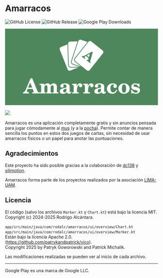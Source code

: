 # Amarracos

![GitHub License](https://img.shields.io/github/license/RodAlc24/Amarracos)
![GitHub Release](https://img.shields.io/github/v/release/RodAlc24/Amarracos)
![Google Play Downloads](https://playbadges.pavi2410.me/badge/downloads?id=com.rodalc.amarracos&pretty)

![Logo](images/LogoCompleto.png "Amarracos")

<a href="https://play.google.com/store/apps/details?id=com.rodalc.amarracos"><img src="https://play.google.com/intl/en_us/badges/static/images/badges/en_badge_web_generic.png" height="120"></a>

Amarracos es una aplicación completamente gratis y sin anuncios pensada para jugar cómodamente al [mus](https://www.nhfournier.es/como-jugar/mus/) (y a la [pocha](https://www.nhfournier.es/como-jugar/pocha/)).
Permite contar de manera sencilla los puntos en estos dos juegos de cartas, sin necesidad de usar amarracos físicos o un papel para anotar las puntuaciones.

## Agradecimientos

Este proyecto ha sido posible gracias a la colaboración de [dc138](https://github.com/dc138) y [silimotion](https://github.com/silimotion).

Amarracos forma parte de los proyectos realizados por la asociación [LIMA-UAM](https://github.com/LIMA-UAM).

## Licencia

El código (salvo los archivos `Marker.kt` y `Chart.kt`) está bajo la licencia MIT.  
Copyright (c) 2024-2025 Rodrigo Alcántara.

`app/src/main/java/com/rodalc/amarracos/ui/overview/Chart.kt`  
`app/src/main/java/com/rodalc/amarracos/ui/overview/Marker.kt`  
Están bajo la licencia Apache 2.0. (https://github.com/patrykandpatrick/vico).  
Copyright 2025 by Patryk Goworowski and Patrick Michalik.

Las modificaciones realizadas se pueden ver al inicio de cada archivo.

---

Google Play es una marca de Google LLC.

